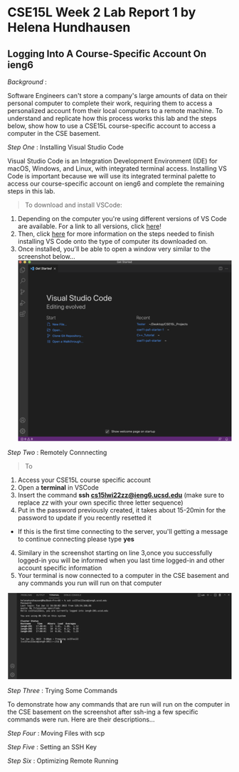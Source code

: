 **CSE15L Week 2 Lab Report 1 by Helena Hundhausen** 
======================================================
Logging Into A Course-Specific Account On ieng6
-------------------------------------------------------

*Background*    : 

Software Engineers can't store a company's large amounts of data on their personal computer to complete their work, requiring them to access a personalized account from their local computers to a remote machine. To understand and replicate how this process works this lab and the steps below, show how to use a CSE15L course-specific account to access a computer in the CSE basement. 

*Step One*    : Installing Visual Studio Code 

Visual Studio Code is an Integration Development Environment (IDE) for macOS, Windows, and Linux, with integrated terminal access. Installing VS Code is important because we will use its integrated terminal palette to access our course-specific account on ieng6 and complete the remaining steps in this lab. 

>To download and install VSCode: 
1. Depending on the computer you're using different versions of VS Code are available. For a link to all versions, click [here](https://code.visualstudio.com/Download)! 
2. Then, click [here](https://code.visualstudio.com/docs/setup/setup-overview) for more information on the steps needed to finish installing VS Code onto the type of computer its downloaded on. 
3. Once installed, you'll be able to open a window very similar to the screenshot below...
![Image](InstallingVSCode.png)


*Step Two*   : Remotely Connnecting 
>To 

1. Access your CSE15L course specific account
1. Open a **terminal** in VSCode 
2. Insert the command **ssh cs15lwi22zz@ieng6.ucsd.edu** (make sure to replace *zz* with your own specific three letter sequence) 
3. Put in the password previously created, it takes about 15-20min for the password to update if you recently resetted it 
- If this is the first time connecting to the server, you'll getting a message to continue connecting please type **yes** 
4. Similary in the screenshot starting on line 3,once you successfully logged-in you will be informed when you last time logged-in and other account specific information 
5. Your terminal is now connected to a computer in the CSE basement and any commands you run will run on that computer


![Image](RemotelyConnecting.png)


*Step Three* : Trying Some Commands 

To demonstrate how any commands that are run will run on the computer in the CSE basement on the screenshot after ssh-ing a few specific commands were run. Here are their descriptions... 

> 

 


*Step Four*  : Moving Files with scp 


*Step Five*  : Setting an SSH Key 


*Step Six*   : Optimizing Remote Running 












